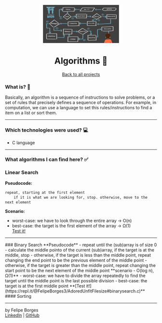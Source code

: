 <div align="center">	
	<img src="./.github/algorithms.png" alt="algorithmsimg" width="50%"/>	
</div>

<div align="center">
	<h1>Algorithms 📝</h1>
</div>

<div align="center">	
	<a href="https://github.com/felipejsborges/cs50_challenges#cs50x-challenges-">Back to all projects</a>
</div>

### What is? 🤔
Basically, an algorithm is a sequence of instructions to solve problems, or a set of rules that precisely defines a sequence of operations. For example, in computation, we can use a language to set this rules/instructions to find a item on a list or sort them.
<hr>

### Which technologies were used? 💻
- C language
<hr>

### What algorithms I can find here? ✅
### Linear Search
**Pseudocode:**
```
repeat, starting at the first element
	if it is what we are looking for, stop. otherwise, move to the next element
```
**Scenario:**
- worst-case: we have to look through the entire array -> O(n)
- best-case: the target is the first element of the array -> Ω(1)<br>
<a href="https://repl.it/@FelipeBorges3/AdoredUnfitFilesize#linearsearch.c">Test it!</a>
<hr>
### Binary Search
**Pseudocode**
- repeat until the (sub)array is of size 0
  - calculate the middle pointo of the current (sub)array, if the target is at the middle, stop
  - otherwise, if the target is less than the middle point, repeat changing the end point to be the previous element of the middle point
  - otherwise, if the target is greater than the middle point, repeat changing the start point to be the next element of the middle point
**scenario - O(log n), Ω(1)**
- worst-case: we have to divide the array repeatedly to find the target until the middle point is the last possible division
- best-case: the target is at the first middle point
**[Test it!](https://repl.it/@FelipeBorges3/AdoredUnfitFilesize#binarysearch.c)**
<br>
#### Sorting
<hr>

by Felipe Borges<br>
[LinkedIn](https://www.linkedin.com/in/felipejsborges) | [GitHub](https://github.com/felipejsborges)
